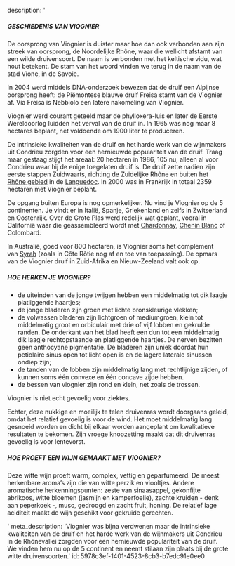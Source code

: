 description: '<h5>GESCHIEDENIS VAN VIOGNIER</h5><p>De oorsprong van Viognier is duister maar hoe dan ook verbonden aan zijn streek van oorsprong, de Noordelijke Rhône, waar die wellicht afstamt van een wilde druivensoort. De naam is verbonden met het keltische vidu, wat hout betekent. De stam van het woord vinden we terug in de naam van de stad Vione, in de Savoie.</p><p>In 2004 werd middels DNA-onderzoek bewezen dat de druif een Alpijnse oorsprong heeft: de Piëmontese blauwe druif Freisa stamt van de Viognier af. Via Freisa is Nebbiolo een latere nakomeling van Viognier.</p><p>Viognier werd courant geteeld maar de phylloxera-luis en later de Eerste Wereldoorlog luidden het verval van de druif in. In 1965 was nog maar 8 hectares beplant, net voldoende om 1900 liter te produceren. </p><p>De intrinsieke kwaliteiten van de druif en het harde werk van de wijnmakers uit Condrieu zorgden voor een hernieuwde populariteit van de druif. Traag maar gestaag stijgt het areaal: 20 hectaren in 1986, 105 nu, alleen al voor Condrieu waar hij de enige toegelaten druif is. De druif zette nadien zijn eerste stappen Zuidwaarts, richting de Zuidelijke Rhône en buiten het <a href="/nl/region/cotes-du-rhone">Rhône gebied</a> in de&nbsp;<a href="/nl/region/languedoc">Languedoc</a>. In 2000 was in Frankrijk in totaal 2359 hectaren met Viognier beplant.</p><p>De opgang buiten Europa is nog opmerkelijker. Nu vind je Viognier op de 5 continenten. Je vindt er in Italië, Spanje, Griekenland en zelfs in Zwitserland en Oostenrijk. Over de Grote Plas werd redelijk wat geplant, vooral in Californië waar die geassembleerd wordt met&nbsp;<a href="/nl/grape/chardonnay">Chardonnay</a>,&nbsp;<a href="/nl/grape/chenin-blanc">Chenin Blanc</a>&nbsp;of Colombard. </p><p>In Australië, goed voor 800 hectaren, is Viognier soms het complement van&nbsp;<a href="/nl/grape/syrah">Syrah</a>&nbsp;(zoals in Côte Rôtie nog af en toe van toepassing). De opmars van de Viognier druif in Zuid-Afrika en Nieuw-Zeeland valt ook op.</p><h5><strong>HOE HERKEN JE VIOGNIER?</strong></h5><ul><li>de uiteinden van de jonge twijgen hebben een middelmatig tot dik laagje platliggende haartjes;</li><li>de jonge bladeren zijn groen met lichte bronskleurige vlekken;</li><li>de volwassen bladeren zijn lichtgroen of mediumgroen, klein tot middelmatig groot en orbiculair met drie of vijf lobben en gekrulde randen. De onderkant van het blad heeft een dun tot een middelmatig dik laagje rechtopstaande en platliggende haartjes. De nerven bezitten geen anthocyane pigmentatie. De bladeren zijn uniek doordat hun petiolaire sinus open tot licht open is en de lagere laterale sinussen ondiep zijn;</li><li>de tanden van de lobben zijn middelmatig lang met rechtlijnige zijden, of kunnen soms één convexe en één concave zijde hebben.</li><li>de bessen van viognier zijn rond en klein, net zoals de trossen.</li></ul><p>Viognier is niet echt gevoelig voor ziektes.</p><p>Echter, deze nukkige en moeilijk te telen druivenras wordt doorgaans geleid, omdat het relatief gevoelig is voor de wind. Het moet middelmatig lang gesnoeid worden en dicht bij elkaar worden aangeplant om kwalitatieve resultaten te bekomen. Zijn vroege knopzetting maakt dat dit druivenras gevoelig is voor lentevorst.</p><h5><strong>HOE PROEFT EEN WIJN GEMAAKT MET VIOGNIER?</strong></h5><p>Deze witte wijn proeft warm, complex, vettig en geparfumeerd. De meest herkenbare aroma’s zijn die van witte perzik en viooltjes. Andere aromatische herkenningspunten: zeste van sinaasappel, gekonfijte abrikoos, witte bloemen (jasmijn en kamperfoelie), zachte kruiden - denk aan peperkoek -, musc, gedroogd en zacht fruit, honing. De relatief lage aciditeit maakt de wijn geschikt voor gekruide gerechten.</p>'
meta_description: 'Viognier was bijna verdwenen maar de intrinsieke kwaliteiten van de druif en het harde werk van de wijnmakers uit Condrieu in de Rhônevallei zorgden voor een hernieuwde populariteit van de druif. We vinden hem nu op de 5 continent en neemt stilaan zijn plaats bij de grote witte druivensoorten.'
id: 5978c3ef-1401-4523-8cb3-b7edc91e0ee0
